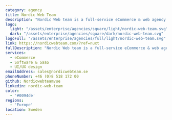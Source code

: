 ```yaml
---
category: agency
title: Nordic Web Team
description: "Nordic Web team is a full-service eCommerce & web agency. We are on multiple ecommerce and CMS platforms with a headless architecture.  We are using nuxt.js as our main framework for front-end. You can get in touch with us for specialized consultants or your next eCommmerce or web project."
logo:
  light: "/assets/enterprise/agencies/square/light/nordic-web-team.svg"
  dark: "/assets/enterprise/agencies/square/dark/nordic-web-team.svg"
logoFull: "/assets/enterprise/agencies/full/light/nordic-web-team.svg"
link: https://nordicwebteam.com/?ref=nuxt
fullDescription: "Nordic Web team is a full-service eCommerce & web agency. We are on multiple ecommerce and CMS platforms with a headless architecture.  We are using nuxt.js as our main framework for front-end. You can get in touch with us for specialized consultants or your next eCommmerce or web project."
services:
  - eCommerce
  - Software & SaaS
  - UI/UX design
emailAddress: sales@nordicwebteam.se
phoneNumber: +46 (0)8 518 172 00
github: Nordicwebteamvue
linkedin: nordic-web-team
color:
  - '#0094de'
regions:
  - 'Europe'
location: Sweden
---
```

